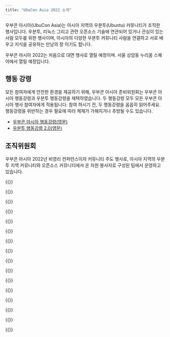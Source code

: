 ```yaml
---
title: "UbuCon Asia 2022 소개"
---
```


우부콘 아시아(UbuCon Asia)는 아시아 지역의 우분투(Ubuntu) 커뮤니티가 조직한 행사입니다. 
우분투, 리눅스 그리고 관련 오픈소스 기술에 연관되어 있거나 관심이 있는 사람 모두를 위한 행사이며, 
아시아의 다양한 우분투 커뮤니티 사람을 연결하고 서로 배우고 지식을 공유하는 만남의 장 이기도 합니다.

우부콘 아시아 2022는 처음으로 대면 행사로 열릴 예정이며. 서울 상암동 누리꿈 스퀘어에서 열릴 예정입니다.

## 행동 강령
모든 참여자에게 안전한 환경을 제공하기 위해, 우부콘 아시아 준비위원회는 우부콘 아시아 행동강령과 우분투 행동강령을 채택하였습니다. 두 행동강령 모두 모든 우부콘 아시아 행사 참여자에게 적용됩니다. 참여 하시기 전, 두 행동강령을 꼼꼼히 읽어주세요. 행동강령을 위반하는 경우 필요에 따라 제재가 가해지거나 추방될 수도 있습니다.
- [우부콘 아시아 행동강령(영문)](https://github.com/ubucon-asia/CodeOfConduct/blob/main/UbuconAsiaCodeOfConduct.md)
- [우분투 행동강령 2.0(영문)](https://ubuntu.com/community/code-of-conduct)

## 조직위원회
우부콘 아시아 2022년 비영리 컨퍼런스이자 커뮤니티 주도 행사로, 아시아 지역의 우분투 지역 커뮤니티와 오픈소스 커뮤니티에서 온 자원 봉사자로 구성된 팀에서 운영하고 있습니다.

{{<profile
    profile="https://avatars.githubusercontent.com/u/1916739?v=4"
    heading="Youngbin Han" bold="Ubuntu Korea Community"
    desc="Local/Global team | General, Contents, Web and Video, Sponsorship and Finances, Travel support" >}}

{{<profile
    profile="https://avatars.githubusercontent.com/u/9061758?v=4"
    heading="Gyuseok Jung" bold="Ubuntu Korea Community"
    desc="Local team | General, Web and Video" >}}

{{<profile
    profile="https://avatars.githubusercontent.com/u/22819926?v=4"
    heading="Junhyeon Bae" bold="Ubuntu Korea Community"
    desc="Local team | Sponsorship and Finances" >}}

{{<profile
    profile="sangkon_han.jpg"
    heading="Sangkon Han" bold="Ubuntu Korea Community"
    desc="Local team | Contents" >}}

{{<profile
    profile="giyeon_bang.jpg"
    heading="Giyeon Bang" bold="C++ Korea"
    desc="Local/Global team | General" >}}

{{<profile
    profile="https://avatars.githubusercontent.com/u/47443508?v=4"
    heading="Joowon Jung" bold="Ubuntu Korea Community"
    desc="Local team | Web and video" >}}

{{<profile
    profile="https://avatars.githubusercontent.com/u/52643858?v=4"
    heading="Minseong Cho" bold=""
    desc="Local team | Contents, Marketing" >}}

{{<profile
    profile="https://avatars.githubusercontent.com/u/3622008?v=4"
    heading="Jongmin Kim" bold=""
    desc="Local/Global team | Sponsorship and Finances, Travel support, Marketing" >}}

{{<profile
    profile="https://avatars.githubusercontent.com/u/73894397?v=4"
    heading="Vincent Wong" bold=""
    desc="Global team | Content" >}}

<!-- {{<profile
    profile="https://avatars.githubusercontent.com/u/1658742?v=4"
    heading="Hong Phuc Dang" bold="FOSSASIA"
    desc="Global team | Content, Sponsorship and Finances" >}} -->

{{<profile
    profile="burgess_chang.jpg"
    heading="Burgess Chang" bold="KDE Network China"
    desc="Global team | Web and Video" >}}

{{<profile
    profile="ravi_bhattarai.jpg"
    heading="Ravi Bhattarai" bold="FOSS Nepal"
    desc="Global team | General" >}}

{{<profile
    profile="https://avatars.githubusercontent.com/u/405473?v=4"
    heading="Khairul Aizat Kamarudzzaman" bold="Ubuntu Malaysia"
    desc="Global team" >}}

{{<profile
    profile="https://avatars.githubusercontent.com/u/1537173?v=4"
    heading="Masafumi Ohta" bold="Raspberry Pi Japan"
    desc="Global team | Content, Travel support, Marketing" >}}

{{<profile
    profile="rudra_saraswat.jpg"
    heading="Rudra B. Saraswat" bold="Ubuntu Unity"
    desc="Global team | Content" >}}

{{<profile
    profile="robbi_nespu.jpg"
    heading="Robbi Nespu" bold="Debian Malaysia"
    desc="Global team | Sponsorship and Finances" >}}

{{<profile
    profile="syazwan.png"
    heading="Muhd Syazwan" bold="Ubuntu Malaysia"
    desc="Global team" >}}